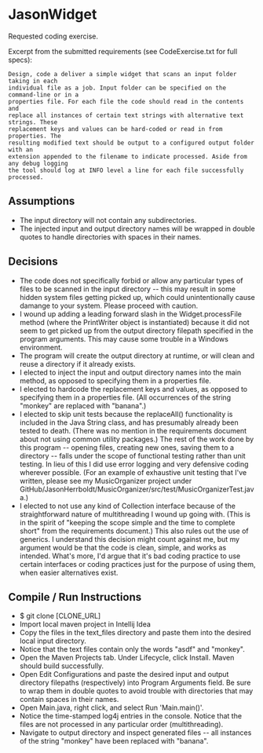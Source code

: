 # JasonWidget
Requested coding exercise.

Excerpt from the submitted requirements (see CodeExercise.txt for full specs):

    Design, code a deliver a simple widget that scans an input folder taking in each
    individual file as a job. Input folder can be specified on the command-line or in a
    properties file. For each file the code should read in the contents and
    replace all instances of certain text strings with alternative text strings. These
    replacement keys and values can be hard-coded or read in from properties. The
    resulting modified text should be output to a configured output folder with an
    extension appended to the filename to indicate processed. Aside from any debug logging
    the tool should log at INFO level a line for each file successfully processed.

## Assumptions

* The input directory will not contain any subdirectories.
* The injected input and output directory names will be wrapped in double quotes to handle directories with spaces in their names.

## Decisions

* The code does not specifically forbid or allow any particular types of files to be scanned in the input directory -- this may result in some hidden system files getting picked up, which could unintentionally cause damange to your system. Please proceed with caution.
* I wound up adding a leading forward slash in the Widget.processFile method (where the PrintWriter object is instantiated) because it did not seem to get picked up from the output directory filepath specified in the program arguments. This may cause some trouble in a Windows environment. 
* The program will create the output directory at runtime, or will clean and reuse a directory if it already exists.
* I elected to inject the input and output directory names into the main method, as opposed to specifying them in a properties file.
* I elected to hardcode the replacement keys and values, as opposed to specifying them in a properties file. (All occurrences of the string "monkey" are replaced with "banana".)
* I elected to skip unit tests because the replaceAll() functionality is included in the Java String class, and has presumably already been tested to death. (There was no mention in the requirements document about not using common utility packages.) The rest of the work done by this program -- opening files, creating new ones, saving them to a directory -- falls under the scope of functional testing rather than unit testing. In lieu of this I did use error logging and very defensive coding wherever possible. (For an example of exhaustive unit testing that I've written, please see my MusicOrganizer project under GitHub/JasonHerrboldt/MusicOrganizer/src/test/MusicOrganizerTest.java.)
* I elected to not use any kind of Collection interface because of the straightforward nature of multithreading I wound up going with. (This is in the spirit of "keeping the scope simple and the time to complete short" from the requirements document.) This also rules out the use of generics. I understand this decision might count against me, but my argument would be that the code is clean, simple, and works as intended. What's more, I'd argue that it's bad coding practice to use certain interfaces or coding practices just for the purpose of using them, when easier alternatives exist.

## Compile / Run Instructions

* $ git clone [CLONE_URL]
* Import local maven project in Intellij Idea
* Copy the files in the text_files directory and paste them into the desired local input directory.
* Notice that the text files contain only the words "asdf" and "monkey".
* Open the Maven Projects tab. Under Lifecycle, click Install. Maven should build successfully.
* Open Edit Configurations and paste the desired input and output directory filepaths (respectively) into Program Arguments field. Be sure to wrap them in double quotes to avoid trouble with directories that may contain spaces in their names.
* Open Main.java, right click, and select Run 'Main.main()'.
* Notice the time-stamped log4j entries in the console. Notice that the files are not processed in any particular order (multithreading).
* Navigate to output directory and inspect generated files -- all instances of the string "monkey" have been replaced with "banana".
